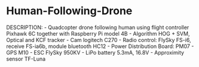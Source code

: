 # Human-Following-Drone

DESCRIPTION:
    - Quadcopter drone following human using flight controller Pixhawk 6C together with Raspberry Pi model 4B
    - Algorithm HOG + SVM, Optical and KCF tracker
    - Cam logitech C270
    - Radio control: FlySky FS-i6, receive FS-ia6b, module bluetooth HC12
    - Power Distribution Board: PM07
    - GPS M10
    - ESC FlySky 950KV
    - LiPo battery 5.3mA, 16.8V
    - Approximity sensor TF-Luna
